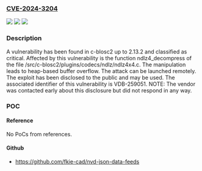 ### [CVE-2024-3204](https://cve.mitre.org/cgi-bin/cvename.cgi?name=CVE-2024-3204)
![](https://img.shields.io/static/v1?label=Product&message=c-blosc2&color=blue)
![](https://img.shields.io/static/v1?label=Version&message=%3D%202.13.0%20&color=brighgreen)
![](https://img.shields.io/static/v1?label=Vulnerability&message=CWE-122%20Heap-based%20Buffer%20Overflow&color=brighgreen)

### Description

A vulnerability has been found in c-blosc2 up to 2.13.2 and classified as critical. Affected by this vulnerability is the function ndlz4_decompress of the file /src/c-blosc2/plugins/codecs/ndlz/ndlz4x4.c. The manipulation leads to heap-based buffer overflow. The attack can be launched remotely. The exploit has been disclosed to the public and may be used. The associated identifier of this vulnerability is VDB-259051. NOTE: The vendor was contacted early about this disclosure but did not respond in any way.

### POC

#### Reference
No PoCs from references.

#### Github
- https://github.com/fkie-cad/nvd-json-data-feeds

